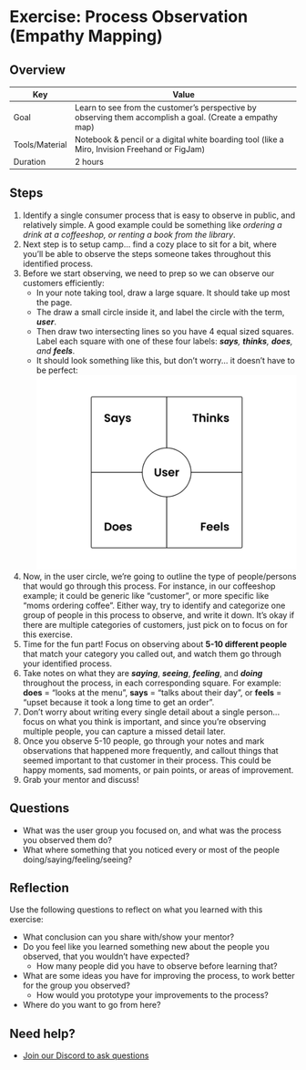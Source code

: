 # Exercise: Process Observation (Empathy Mapping)

## Overview

| Key | Value |
| --- | --- |
| Goal | Learn to see from the customer’s perspective by observing them accomplish a goal. (Create a empathy map) |
| Tools/Material | Notebook & pencil or a digital white boarding tool (like a Miro, Invision Freehand or FigJam) |
| Duration | 2 hours |


## Steps

1. Identify a single consumer process that is easy to observe in public, and relatively simple. A good example could be something like *ordering a drink at a coffeeshop, or renting a book from the library*.
2. Next step is to setup camp... find a cozy place to sit for a bit, where you’ll be able to observe the steps someone takes throughout this identified process.
3. Before we start observing, we need to prep so we can observe our customers efficiently:
    - In your note taking tool, draw a large square. It should take up most the page.
    - The draw a small circle inside it, and label the circle with the term, ***user***. 
    - Then draw two intersecting lines so you have 4 equal sized squares. Label each square with one of these four labels: ***says**, **thinks**, **does**, and **feels***.  
    - It should look something like this, but don’t worry... it doesn’t have to be perfect: <img width="1440" src="empathy-map.png"> 
4. Now, in the user circle, we’re going to outline the type of people/persons that would go through this process. For instance, in our coffeeshop example; it could be generic like “customer”, or more specific like “moms ordering coffee”. Either way, try to identify and categorize one group of people in this process to observe, and write it down. It’s okay if there are multiple categories of customers, just pick on to focus on for this exercise. 
5. Time for the fun part! Focus on observing about **5-10 different people** that match your category you called out, and watch them go through your identified process. 
6. Take notes on what they are ***saying***, ***seeing***, ***feeling***, and ***doing*** throughout the process, in each corresponding square. For example: **does** = “looks at the menu”, **says** = “talks about their day”, or **feels** = “upset because it took a long time to get an order”. 
7. Don’t worry about writing every single detail about a single person... focus on what you think is important, and since you’re observing multiple people, you can capture a missed detail later.
8. Once you observe 5-10 people, go through your notes and mark observations that happened more frequently, and callout things that seemed important to that customer in their process. This could be happy moments, sad moments, or pain points, or areas of improvement.
9. Grab your mentor and discuss!

## Questions

- What was the user group you focused on, and what was the process you observed them do?
- What where something that you noticed every or most of the people doing/saying/feeling/seeing?

## Reflection

Use the following questions to reflect on what you learned with this exercise:

- What conclusion can you share with/show your mentor?
- Do you feel like you learned something new about the people you observed, that you wouldn’t have expected?
    - How many people did you have to observe before learning that?
- What are some ideas you have for improving the process, to work better for the group you observed?
    - How would you prototype your improvements to the process?
- Where do you want to go from here?

## Need help?

- [Join our Discord to ask questions](https://discord.gg/bDVYvG3Czd)
